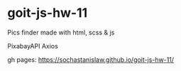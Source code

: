 # goit-js-hw-11

Pics finder made with html, scss & js

PixabayAPI
Axios

gh pages: https://sochastanislaw.github.io/goit-js-hw-11/
